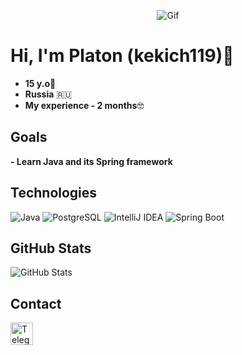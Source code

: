 <p align="center">
  <img src="https://images.steamusercontent.com/ugc/916920527962943968/047A07C8EBDDE264EA1CD4FFB55D685BE8F495AA/?imw=5000&imh=5000&ima=fit&impolicy=Letterbox&imcolor=%23000000&letterbox=false" alt="Gif">
</p>



# Hi, I'm Platon (kekich119)👋

- **15 y.o**👶
- **Russia** 🇷🇺
- **My experience - 2 months**🤓
  

## Goals
**- Learn Java and its Spring framework**

  
## Technologies
![Java](https://img.shields.io/badge/Java-ED8B00?style=for-the-badge&logo=java&logoColor=white)
![PostgreSQL](https://img.shields.io/badge/PostgreSQL-316192?style=for-the-badge&logo=postgresql&logoColor=white)
![IntelliJ IDEA](https://img.shields.io/badge/IntelliJ-IDEA-blue?style=for-the-badge&logo=intellij-idea)
![Spring Boot](https://img.shields.io/badge/Spring_Boot-6DB33F?style=for-the-badge&logo=spring-boot&logoColor=white)

## GitHub Stats
![GitHub Stats](https://github-readme-stats.vercel.app/api?username=kekich119&show_icons=true&theme=tokyonight)

## Contact
 <a href="https://t.me/kekich108" target="_blank" rel="noopener noreferrer" style="text-decoration: none; outline: none">
    <img src="https://upload.wikimedia.org/wikipedia/commons/thumb/8/83/Telegram_2019_Logo.svg/768px-Telegram_2019_Logo.svg.png" width="36" height="36" alt="Telegram" />
  </a>
